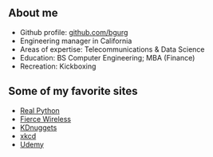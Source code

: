 ## About me
* Github profile: [github.com/bgurg](https://github.com/bgurg)
* Engineering manager in California
* Areas of expertise: Telecommunications & Data Science
* Education: BS Computer Engineering; MBA (Finance)
* Recreation: Kickboxing

## Some of my favorite sites
* [Real Python](https://realpython.com/)
* [Fierce Wireless](https://www.fiercewireless.com/)
* [KDnuggets](https://www.kdnuggets.com)
* [xkcd](https://xkcd.com/)
* [Udemy](https://www.udemy.com/)
